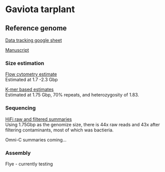 # Gaviota tarplant

## Reference genome

[Data tracking google sheet](https://docs.google.com/spreadsheets/d/1UE9K6D2R1yrIELLfxwF7lrPZlcxHniXjwkWnjI0mfms)

[Manuscript](https://docs.google.com/document/d/1-gQ0Fu_akPzGVo_qbwzlaDTzs5p_G3sr7LgDhgCQFik)


### Size estimation

[Flow cytometry estimate](genome-size/flowcy/README.md)  
Estimated at 1.7 -2.3 Gbp

[K-mer based estimates](genome-size/kmer-distribution/README.md)  
Estimated at 1.75 Gbp, 70% repeats, and heterozygosity of 1.83.

### Sequencing

[HiFi raw and filtered summaries](sequencing/hifi/)  
Using 1.75Gbp as the genomize size, there is 44x raw reads and 43x after filtering contaminants, most of which was bactieria.

Omni-C summaries coming...

### Assembly

Flye - currently testing

